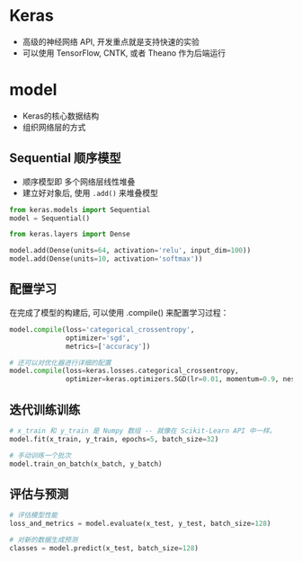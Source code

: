 # Keras

* 高级的神经网络 API, 开发重点就是支持快速的实验
* 可以使用 TensorFlow, CNTK, 或者 Theano 作为后端运行



# model

* Keras的核心数据结构 
* 组织网络层的方式
  

## Sequential 顺序模型

* 顺序模型即 多个网络层线性堆叠
* 建立好对象后, 使用 `.add()` 来堆叠模型

```py
from keras.models import Sequential
model = Sequential()

from keras.layers import Dense

model.add(Dense(units=64, activation='relu', input_dim=100))
model.add(Dense(units=10, activation='softmax'))
```


## 配置学习

在完成了模型的构建后, 可以使用 .compile() 来配置学习过程：
```py
model.compile(loss='categorical_crossentropy',
              optimizer='sgd',
              metrics=['accuracy'])

# 还可以对优化器进行详细的配置
model.compile(loss=keras.losses.categorical_crossentropy,
              optimizer=keras.optimizers.SGD(lr=0.01, momentum=0.9, nesterov=True))
```

## 迭代训练训练


```py
# x_train 和 y_train 是 Numpy 数组 -- 就像在 Scikit-Learn API 中一样。
model.fit(x_train, y_train, epochs=5, batch_size=32)

# 手动训练一个批次
model.train_on_batch(x_batch, y_batch)
```


## 评估与预测

```py
# 评估模型性能
loss_and_metrics = model.evaluate(x_test, y_test, batch_size=128)

# 对新的数据生成预测
classes = model.predict(x_test, batch_size=128)
```